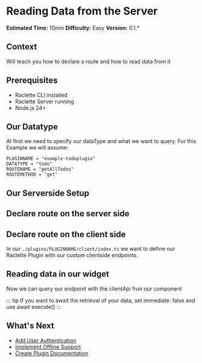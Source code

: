 # Reading Data from the Server

**Estimated Time:** 10min
**Difficulty:** Easy
**Version:** 0.1.\*

## Context

Will teach you how to declare a route and how to read data from it

## Prerequisites

- Raclette CLI installed
- Raclette Server running
- Node.js 24+

## Our Datatype

At first we need to specify our dataType and what we want to query. For this Example we will assume:

```variables
PLUGINNAME = "example-todoplugin"
DATATYPE = "todo"
ROUTENAME = "getAllTodos"
ROUTEMETHOD = "get"
```

## Our Serverside Setup

## Declare route on the server side

## Declare route on the client side

In our `./plugins/PLUGINNAME/client/index.ts` we want to define our Raclette Plugin with our custom clientside endpoints.

<!--@include: ../cooking-steps/client/plugin/routeDeclaration.md{STOREACTIONTYPE:dataPush}-->

## Reading data in our widget

Now we can query our endpoint with the clientApi fron our component

<!--@include: ../cooking-steps/client/api/pluginApiDataRead.md{RESPONSETYPE:json} -->

::: tip
If you want to await the retrieval of your data, set immediate: false and use await execute()
:::

## What's Next

- [Add User Authentication](docs.raclettejs.com)
- [Implement Offline Support](docs.raclettejs.com)
- [Create Plugin Documentation](docs.raclettejs.com)
